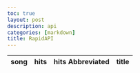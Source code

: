 ```yaml
---
toc: true
layout: post
description: api
categories: [markdown]
title: RapidAPI
---
```


<table>
  <thead>
  <tr>
    <th>song</th>
    <th>hits</th>
    <th>hits Abbreviated</th>
    <th>title</th>
  </tr>
  </thead>
  <tbody id="result">
    <!-- generated rows -->
  </tbody>
</table>

<!-- Script is layed out in a sequence (no function) and will execute when page is loaded -->
<script>
  // prepare HTML result container for new output
  const resultContainer = document.getElementById("result");

  // prepare fetch options
  const url = "https://wft-geo-db.p.rapidapi.com/v1/geo/adminDivisions";

const options = {
	method: 'GET',
	headers: {
		'X-RapidAPI-Key': '9d1b75d842msh20486d8bf8d5c19p1904abjsneb2943a9124c',
		'X-RapidAPI-Host': 'genius-song-lyrics1.p.rapidapi.com'
	}
};

  // fetch the API
  fetch(url, options)
    // response is a RESTful "promise" on any successful fetch
    .then(response => {
      // check for response errors
      if (response.status !== 200) {
          const errorMsg = 'Database response error: ' + response.status;
          console.log(errorMsg);
          const tr = document.createElement("tr");
          const td = document.createElement("td");
          td.innerHTML = errorMsg;
          tr.appendChild(td);
          resultContainer.appendChild(tr);
          return;
      }
      // valid response will have json data
      response.json().then(data => {
          console.log(data);

          // hits data
          for (const row of data.data) {
            console.log(row);

            // tr for each row
            const tr = document.createElement("tr");
            // td for each column
            const song = document.createElement("td");
            const hits = document.createElement("td");
            const abbre = document.createElement("td");
            const title = document.createElement("td");

            // data is specific to the API
            song.innerHTML = row.name;
            hits.innerHTML = row.hits; 
            abbre.innerHTML = row.hitsCode; 
            title.innerHTML = row.title; 

            // this build td's into tr
            tr.appendChild(song);
            tr.appendChild(hits);
            tr.appendChild(abbre);
            tr.appendChild(title);

            // add HTML to container
            resultContainer.appendChild(tr);
          }
      })
  })
  // catch fetch errors (ie ACCESS to server blocked)
  .catch(err => {
    console.error(err);
    const tr = document.createElement("tr");
    const td = document.createElement("td");
    td.innerHTML = err;
    tr.appendChild(td);
    resultContainer.appendChild(tr);
  });
</script>